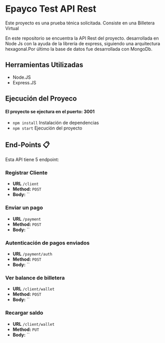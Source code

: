 # Epayco Test API Rest  

Este proyecto es una prueba ténica solicitada. 
Consiste en una Billetera Virtual   

En este repositorio se encuentra la API Rest del 
proyecto. desarrollada en Node Js con la ayuda 
de la librería de express, siguiendo una arquitectura
hexagonal.Por último
la base de datos fue desarrollada con MongoDb.

## Herramientas Utilizadas

- Node.JS
- Express.JS

## Ejecución del Proyeco
#### El proyecto se ejectura en el puerto: 3001
- `npm install` Instalación de dependencias
- `npm start` Ejecución del proyecto

## End-Points 📋

Esta API tiene 5 endpoint:

### Registrar Cliente
* **URL**  `/client`
* **Method:**   `POST`
* **Body:** ``

### Enviar un pago

* **URL**  `/payment`
* **Method:**   `POST`
* **Body:** ``

### Autenticación de pagos enviados

* **URL**  `/payment/auth`
* **Method:**   `POST`
* **Body:** ``

### Ver balance de billetera

* **URL**  `/client/wallet`
* **Method:**   `POST`
* **Body:** ``

### Recargar saldo

* **URL**  `/client/wallet`
* **Method:**   `PUT`
* **Body:** ``